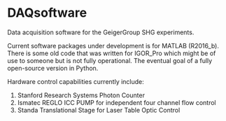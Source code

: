 # DAQsoftware


Data acquisition software for the GeigerGroup SHG experiments.

Current software packages under development is for MATLAB (R2016_b). 
There is some old code that was written for IGOR_Pro which might be of use to someone but is not fully operational.
The eventual goal of a fully open-source version in Python. 

Hardware control capabilities currently include:

1. Stanford Research Systems Photon Counter
2. Ismatec REGLO ICC PUMP for independent four channel flow control
3. Standa Translational Stage for Laser Table Optic Control



